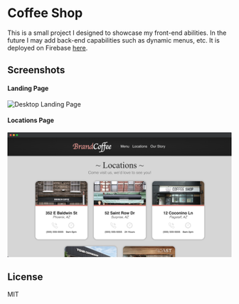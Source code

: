 # Coffee Shop
This is a small project I designed to showcase my front-end abilities. In the future I may add back-end capabilities such as dynamic menus, etc. It is deployed on Firebase [here](https://coffee-shop-c34a1.web.app).

## Screenshots
#### Landing Page
![Desktop Landing Page](https://github.com/ckmontesano/Coffee-Shop/blob/master/Screenshots/Desktop/coffee-shop.png)
#### Locations Page
![Desktop Locations Page](https://github.com/ckmontesano/Coffee-Shop/blob/master/Screenshots/Desktop/locations.png)

## License
MIT
